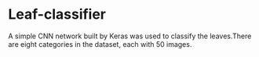 # Leaf-classifier
A simple CNN network built by Keras was used to classify the leaves.There are eight categories in the dataset, each with 50 images.

